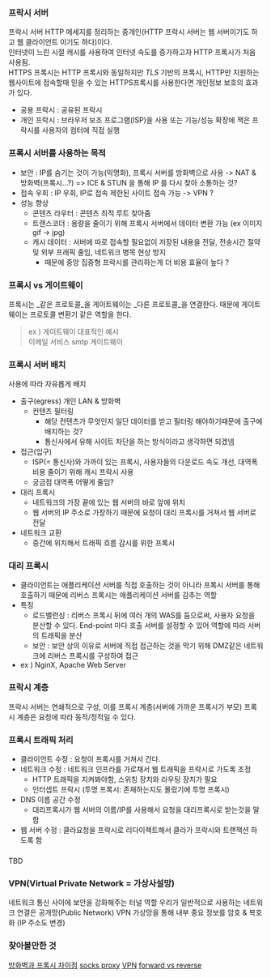 ### 프락시 서버
프락시 서버 HTTP 메세지를 정리하는 중개인(HTTP 프락시 서버는 웹 서버이기도 하고 웹 클라이언트 이기도 하다)이다.  
인터넷이 느린 시절 캐시를 사용하여 인터넷 속도를 증가하고자 HTTP 프록시가 처음 사용됨.  
 HTTPS 프록시는 HTTP 프록시와 동일하지만 _TLS_ 기반의 프록시, HTTP만 지원하는 웹사이트에 접속할때 믿을 수 있는 HTTPS프록시를 사용한다면 개인정보 보호의 효과가 있다.

- 공용 프락시 : 공유된 프락시
- 개인 프락시 : 브라우저 보조 프로그램(ISP)을 사용 또는 기능/성능 확장에 잭은 프락시를 사용자의 컴터에 직접 실행


### 프록시 서버를 사용하는 목적 
- 보안 : IP를 숨기는 것이 가능(익명화), 프록시 서버를 방화벽으로 사용 
  -> NAT & 방화벽(프록시...?) => ICE & STUN 을 통해 IP 를 다시 찾아 소통하는 것?
- 접속 우회 : IP 우회, IP로 접속 제한된 사이트 접속 가능 
  -> VPN ? 
- 성능 향상
  - 콘텐츠 라우터 : 콘텐츠 최적 루트 찾아줌
  - 트랜스코더 : 용량을 줄이기 위해 프록시 서버에서 데이터 변환 가능 (ex 이미지 gif -> jpg)
  - 캐시 데이터 : 서버에 따로 접속할 필요없이 저장된 내용을 전달, 전송시간 절약 및 외부 프래픽 줄임, 네트워크 병목 현상 방지
    - 때문에 중앙 집중형 프락시를 관리하는게 더 비용 효율이 높다 ?


### 프록시 vs 게이트웨이 
프록시는 _같은 프로토콜_을 게이트웨이는 _다른 프로토콜_을 연결한다. 때문에 게이트웨이는 프로토콜 변환기 같은 역할을 한다. 

> ex ) 게이트웨이 대표적인 예시  
이메일 서비스 smtp 게이트웨이


### 프록시 서버 배치
사용에 따라 자유롭게 배치 
- 출구(egress) 개인 LAN & 방화벽
  - 컨텐츠 필터링 
    - 해당 컨텐츠가 무엇인지 일단 데이터를 받고 필터링 해야하기때문에 출구에 배치하는 것?
    - 통신사에서 유해 사이트 차단을 하는 방식이라고 생각하면 되겠넴
- 접근(입구) 
  - ISP(= 통신사)와 가까이 있는 프록시, 사용자들의 다운로드 속도 개선, 대역폭 비용 줄이기 위해 캐시 프락시 사용 
  - 궁금점 대역폭 어떻게 줄임? 
- 대리 프록시
  - 네트워크의 가장 끝에 있는 웹 서버의 바로 앞에 위치
  - 웹 서버의 IP 주소로 가장하기 때문에 요청이 대리 프록시를 거쳐서 웹 서버로 전달
- 네트워크 교환
  - 중간에 위치해서 트래픽 흐름 감시를 위한 프록시


### 대리 프록시
- 클라이언트는 애플리케이션 서버를 직접 호출하는 것이 아니라 프록시 서버를 통해 호출하기 때문에 리버스 프록시는 애플리케이션 서버를 감추는 역할
- 특징 
  - 로드밸런싱 : 리버스 프록시 뒤에 여러 개의 WAS를 둠으로써, 사용자 요청을 분산할 수 있다. End-point 마다 호출 서버를 설정할 수 있어 역할에 따라 서버의 트래픽을 분산
  - 보안 : 보안 상의 이유로 서버에 직접 접근하는 것을 막기 위해 DMZ같은 네트워크에 리버스 프록시를 구성하여 접근
- ex ) NginX, Apache Web Server


### 프락시 계층
프락시 서버는 연쇄적으로 구성, 이를 프록시 계층(서버에 가까운 프록시가 부모)
프록시 계층은 요청에 따라 동적/정적일 수 있다. 


### 프록시 트래픽 처리
- 클라이언트 수정 : 요청이 프록시를 거쳐서 간다.
- 네트워크 수정 : 네트워크 인프라를 가로채서 웹 트래픽을 프락시로 가도록 조정
  - HTTP 트래픽을 지켜봐야함, 스위칭 장치와 라우팅 장치가 필요
  - 인터셉트 프락시 (투명 프록시: 존재하는지도 몰랐기에 투명 프록시)
- DNS 이름 공간 수정
  - 대리프록시가 웹 서버의 이름/IP를 사용해서 요청을 대리프록시로 받는것을 말함
- 웹 서버 수정 : 클라요청을 프락시로 리다이렉트해서 클라가 프락시와 트랜잭션 하도록 함

###  
TBD

### VPN(Virtual Private Network = 가상사설망)
네트워크 통신 사이에 보안을 강화해주는 터널 역할
우리가 일반적으로 사용하는 네트워크 연결은 공개망(Public Network)
VPN 가상망을 통해 내부 중요 정보를 암호 & 복호화 (IP 주소도 변경)


### 찾아볼만한 것
[방화벽과 프록시 차이점](https://ko.gadget-info.com/difference-between-firewall)
[socks proxy](https://m.blog.naver.com/any9122/221865812776)
[VPN](https://aws.amazon.com/ko/what-is/vpn/)
[forward vs reverse](https://sujinhope.github.io/2021/06/13/Network-%ED%94%84%EB%A1%9D%EC%8B%9C(Proxy)%EB%9E%80,-Forward-Proxy%EC%99%80-Reverse-Proxy.html)
